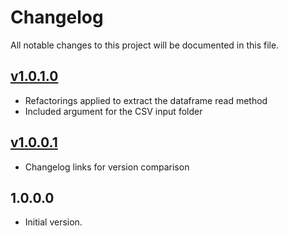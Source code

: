 # Changelog
All notable changes to this project will be documented in this file.

## [v1.0.1.0]
- Refactorings applied to extract the dataframe read method
- Included argument for the CSV input folder

## [v1.0.0.1]
- Changelog links for version comparison

## 1.0.0.0
- Initial version.

[Unreleased]: https://github.com/andersonkmi/kaggle-tmdb-movie-dataset-spark/compare/v1.0.0.1...HEAD
[v1.0.1.0]: https://github.com/andersonkmi/kaggle-tmdb-movie-dataset-spark/compare/v1.0.0.1...v1.0.1.0
[v1.0.0.1]: https://github.com/andersonkmi/kaggle-tmdb-movie-dataset-spark/compare/v1.0.0.0...v1.0.0.1